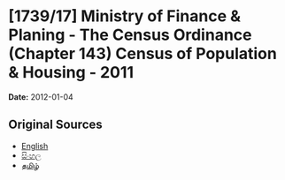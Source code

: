 # [1739/17] Ministry of Finance & Planing - The Census Ordinance (Chapter 143) Census of Population & Housing - 2011

**Date:** 2012-01-04

## Original Sources

- [English](https://documents.gov.lk/view/extra-gazettes/2012/1/1739-17_E.pdf)
- [සිංහල](https://documents.gov.lk/view/extra-gazettes/2012/1/1739-17_S.pdf)
- [தமிழ்](https://documents.gov.lk/view/extra-gazettes/2012/1/1739-17_T.pdf)
